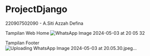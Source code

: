 # ProjectDjango
220907502090 - A.Siti Azzah Defina

Tampilan Web Home
![WhatsApp Image 2024-05-03 at 20 05 32](https://github.com/Azzahdefina/ProjectDjango/assets/147989734/b4b589b0-8262-407c-859e-3a2284180a44)

Tampilan Footer 
![Uploading WhatsApp Image 2024-05-03 at 20.05.30.jpeg…]()
